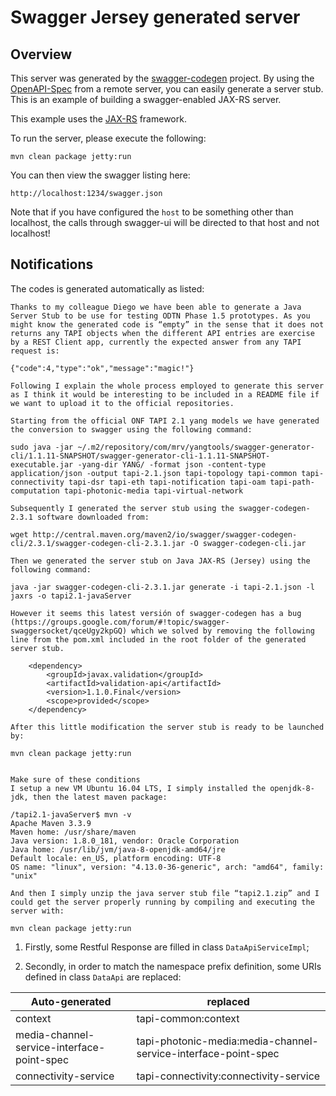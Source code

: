 # Swagger Jersey generated server

## Overview
This server was generated by the [swagger-codegen](https://github.com/swagger-api/swagger-codegen) project. By using the 
[OpenAPI-Spec](https://github.com/swagger-api/swagger-core/wiki) from a remote server, you can easily generate a server stub.  This
is an example of building a swagger-enabled JAX-RS server.

This example uses the [JAX-RS](https://jax-rs-spec.java.net/) framework.

To run the server, please execute the following:

```
mvn clean package jetty:run
```

You can then view the swagger listing here:

```
http://localhost:1234/swagger.json
```

Note that if you have configured the `host` to be something other than localhost, the calls through
swagger-ui will be directed to that host and not localhost!

## Notifications
The codes is generated automatically as listed:

    Thanks to my colleague Diego we have been able to generate a Java Server Stub to be use for testing ODTN Phase 1.5 prototypes. As you might know the generated code is “empty” in the sense that it does not returns any TAPI objects when the different API entries are exercise by a REST Client app, currently the expected answer from any TAPI request is:
     
    {"code":4,"type":"ok","message":"magic!"}
     
    Following I explain the whole process employed to generate this server as I think it would be interesting to be included in a README file if we want to upload it to the official repositories.
     
    Starting from the official ONF TAPI 2.1 yang models we have generated the conversion to swagger using the following command:
     
    sudo java -jar ~/.m2/repository/com/mrv/yangtools/swagger-generator-cli/1.1.11-SNAPSHOT/swagger-generator-cli-1.1.11-SNAPSHOT-executable.jar -yang-dir YANG/ -format json -content-type application/json -output tapi-2.1.json tapi-topology tapi-common tapi-connectivity tapi-dsr tapi-eth tapi-notification tapi-oam tapi-path-computation tapi-photonic-media tapi-virtual-network
     
    Subsequently I generated the server stub using the swagger-codegen-2.3.1 software downloaded from:
     
    wget http://central.maven.org/maven2/io/swagger/swagger-codegen-cli/2.3.1/swagger-codegen-cli-2.3.1.jar -O swagger-codegen-cli.jar
     
    Then we generated the server stub on Java JAX-RS (Jersey) using the following command:
     
    java -jar swagger-codegen-cli-2.3.1.jar generate -i tapi-2.1.json -l jaxrs -o tapi2.1-javaServer
     
    However it seems this latest versión of swagger-codegen has a bug (https://groups.google.com/forum/#!topic/swagger-swaggersocket/qceUgy2kpGQ) which we solved by removing the following line from the pom.xml included in the root folder of the generated server stub.
     
        <dependency>
        	<groupId>javax.validation</groupId>
        	<artifactId>validation-api</artifactId>
        	<version>1.1.0.Final</version>
            <scope>provided</scope>
        </dependency>
     
    After this little modification the server stub is ready to be launched by:
     
    mvn clean package jetty:run
    
    
    Make sure of these conditions
    I setup a new VM Ubuntu 16.04 LTS, I simply installed the openjdk-8-jdk, then the latest maven package:
     
    /tapi2.1-javaServer$ mvn -v
    Apache Maven 3.3.9
    Maven home: /usr/share/maven
    Java version: 1.8.0_181, vendor: Oracle Corporation
    Java home: /usr/lib/jvm/java-8-openjdk-amd64/jre
    Default locale: en_US, platform encoding: UTF-8
    OS name: "linux", version: "4.13.0-36-generic", arch: "amd64", family: "unix"
     
    And then I simply unzip the java server stub file “tapi2.1.zip” and I could get the server properly running by compiling and executing the server with:
     
    mvn clean package jetty:run


1. Firstly, some Restful Response are filled in class `DataApiServiceImpl`;

2. Secondly, in order to match the namespace prefix definition, some URIs defined in class `DataApi` are replaced:

| Auto-generated | replaced |
| ---- | ---- |
| context | tapi-common:context |
| media-channel-service-interface-point-spec | tapi-photonic-media:media-channel-service-interface-point-spec |
| connectivity-service | tapi-connectivity:connectivity-service |